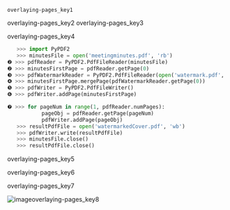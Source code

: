 ```ngMeta
overlaying-pages_key1
```

overlaying-pages_key2
overlaying-pages_key3


overlaying-pages_key4


```python
   >>> import PyPDF2
   >>> minutesFile = open('meetingminutes.pdf', 'rb')
❷ >>> pdfReader = PyPDF2.PdfFileReader(minutesFile)
❷ >>> minutesFirstPage = pdfReader.getPage(0)
❸ >>> pdfWatermarkReader = PyPDF2.PdfFileReader(open('watermark.pdf', 'rb'))
❹ >>> minutesFirstPage.mergePage(pdfWatermarkReader.getPage(0))
❺ >>> pdfWriter = PyPDF2.PdfFileWriter()
❻ >>> pdfWriter.addPage(minutesFirstPage)

❼ >>> for pageNum in range(1, pdfReader.numPages):
           pageObj = pdfReader.getPage(pageNum)
           pdfWriter.addPage(pageObj)
   >>> resultPdfFile = open('watermarkedCover.pdf', 'wb')
   >>> pdfWriter.write(resultPdfFile)
   >>> minutesFile.close()
   >>> resultPdfFile.close()
```
overlaying-pages_key5


overlaying-pages_key6


overlaying-pages_key7


![image](assets/000101.jpg)overlaying-pages_key8
